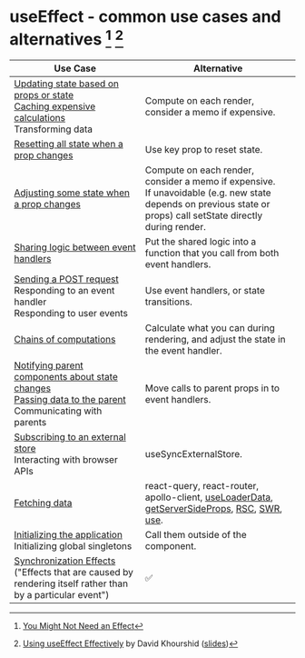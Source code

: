 # useEffect - common use cases and alternatives [^1] [^2]

| Use Case | Alternative |
|-|-|
| [Updating state based on props or state](https://beta.reactjs.org/learn/you-might-not-need-an-effect#updating-state-based-on-props-or-state) <br> [Caching expensive calculations](https://beta.reactjs.org/learn/you-might-not-need-an-effect#caching-expensive-calculations) <br>  Transforming data  | Compute on each render, consider a memo if expensive. |
| [Resetting all state when a prop changes](https://beta.reactjs.org/learn/you-might-not-need-an-effect#resetting-all-state-when-a-prop-changes) | Use key prop to reset state. |
| [Adjusting some state when a prop changes](https://beta.reactjs.org/learn/you-might-not-need-an-effect#adjusting-some-state-when-a-prop-changes) | Compute on each render, consider a memo if expensive. <br> If unavoidable (e.g. new state depends on previous state or props) call setState directly during render. |
| [Sharing logic between event handlers](https://beta.reactjs.org/learn/you-might-not-need-an-effect#sharing-logic-between-event-handlers) | Put the shared logic into a function that you call from both event handlers. |
| [Sending a POST request](https://beta.reactjs.org/learn/you-might-not-need-an-effect#sending-a-post-request) <br> Responding to an event handler <br> Responding to user events | Use event handlers, or state transitions. |
| [Chains of computations](https://beta.reactjs.org/learn/you-might-not-need-an-effect#chains-of-computations) | Calculate what you can during rendering, and adjust the state in the event handler. |
| [Notifying parent components about state changes](https://beta.reactjs.org/learn/you-might-not-need-an-effect#notifying-parent-components-about-state-changes) <br> [Passing data to the parent](https://beta.reactjs.org/learn/you-might-not-need-an-effect#passing-data-to-the-parent) <br> Communicating with parents | Move calls to parent props in to event handlers. |
| [Subscribing to an external store](https://beta.reactjs.org/learn/you-might-not-need-an-effect#subscribing-to-an-external-store) <br> Interacting with browser APIs | useSyncExternalStore. |
| [Fetching data](https://beta.reactjs.org/learn/you-might-not-need-an-effect#fetching-data) | react-query, react-router, apollo-client, [useLoaderData](https://remix.run/docs/en/main/hooks/use-loader-data), [getServerSideProps](https://nextjs.org/docs/pages/building-your-application/data-fetching/get-server-side-props), [RSC](https://react.dev/blog/2023/03/22/react-labs-what-we-have-been-working-on-march-2023#react-server-components), [SWR](https://swr.vercel.app), [use](https://react.dev/blog/2023/03/22/react-labs-what-we-have-been-working-on-march-2023#react-server-components). |
| [Initializing the application](https://beta.reactjs.org/learn/you-might-not-need-an-effect#initializing-the-application) <br> Initializing global singletons | Call them outside of the component. |
| [Synchronization Effects](https://beta.reactjs.org/learn/synchronizing-with-effects) ("Effects that are caused by rendering itself rather than by a particular event") | ✅ |

[^1]: [You Might Not Need an Effect](https://beta.reactjs.org/learn/you-might-not-need-an-effect)
[^2]: [Using useEffect Effectively](https://youtu.be/lrs8FNSUdkw?t=18990) by David Khourshid ([slides](https://slides.com/davidkhourshid/using-useeffect-effectively))
